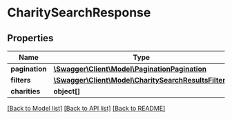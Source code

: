 # CharitySearchResponse

## Properties
Name | Type | Description | Notes
------------ | ------------- | ------------- | -------------
**pagination** | [**\Swagger\Client\Model\PaginationPagination**](PaginationPagination.md) |  | 
**filters** | [**\Swagger\Client\Model\CharitySearchResultsFilters**](CharitySearchResultsFilters.md) |  | 
**charities** | **object[]** |  | 

[[Back to Model list]](../README.md#documentation-for-models) [[Back to API list]](../README.md#documentation-for-api-endpoints) [[Back to README]](../README.md)


